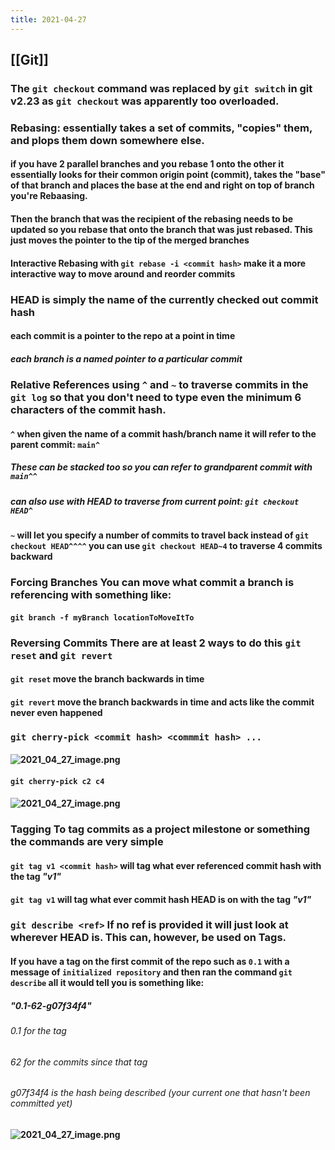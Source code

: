 ```yaml
---
title: 2021-04-27
---
```


## [[Git]]
### The `git checkout` command was replaced by `git switch` in git v2.23 as `git checkout` was apparently too overloaded.
### **Rebasing:** essentially takes a set of commits, "copies" them, and plops them down somewhere else.
#### if you have 2 parallel branches and you rebase 1 onto the other it essentially looks for their common origin point (commit), takes the "base" of that branch and places the base at the end and right on top of branch you're Rebaasing.
#### Then the branch that was the recipient of the rebasing needs to be updated so you rebase that onto the branch that was just rebased. This just moves the pointer to the tip of the merged branches
#### Interactive Rebasing with `git rebase -i <commit hash>` make it a more interactive way to move around and reorder commits
### **HEAD** is simply the name of the currently checked out commit hash
#### each commit is a pointer to the repo at a point in time
##### each branch is a named pointer to a particular commit
### **Relative References** using `^` and `~` to traverse commits in the `git log` so that you don't need to type even the minimum 6 characters of the commit hash.
#### `^` when given the name of a commit hash/branch name it will refer to the parent commit: `main^`
##### These can be stacked too so you can refer to grandparent commit with `main^^`
##### can also use with **HEAD** to traverse from current point: `git checkout HEAD^`
#### `~` will let you specify a number of commits to travel back instead of `git checkout HEAD^^^^` you can use `git checkout HEAD~4` to traverse 4 commits backward
### **Forcing Branches** You can move what commit a branch is referencing with something like:
#### `git branch -f myBranch locationToMoveItTo`
### **Reversing Commits** There are at least 2 ways to do this `git reset` and `git revert`
#### `git reset` move the branch backwards in time
#### `git revert` move the branch backwards in time and acts like the commit never even happened
### `git cherry-pick <commit hash> <commmit hash> ...`
#### ![2021_04_27_image.png](https://cdn.logseq.com/%2F07ac90d5-a8a5-495c-84ae-a5c969228e383e15d4ae-be18-4a8f-acb1-c3e3cc45cbaf2021_04_27_image.png?Expires=4773158404&Signature=Tz~VjOeuALHDo~htM6IzYhAjMY6xItAyynFz4MnJhk1JuwNeQqhMgDmARACUARHT1pgrWRWvtdRuxTBPBVCZGtGwqJMN~yyT2xn12PKBGixRgjMdf4R~Q8m9wsm58~mjXNoL4M5bVb-WbGmV1m9RCOMw9UwiFb0nqN7ms7mroIC3MSZmlvDrbz8LpJPWkp~KlacU9ZeF6knUV2doFho0cckWfW9LsXiJ3y3goCEEleYOjC9WWDwNBDciRKukUXQZEeH87pkLGlr2NB2ZhYat4NhwlfNbdgRye~iTD7WMMX-p5hOYzuuFCxt0-7H8-5wboemZCELbhveVxvwsP70vSQ__&Key-Pair-Id=APKAJE5CCD6X7MP6PTEA)
#### `git cherry-pick c2 c4`
#### ![2021_04_27_image.png](https://cdn.logseq.com/%2F07ac90d5-a8a5-495c-84ae-a5c969228e382d520a7f-8f7e-4611-8688-f577103228a12021_04_27_image.png?Expires=4773158436&Signature=OVIU3Ae4tfpm0qsdn6a7~pHwIgTHuqNKtnIO7zb46Q2ccC~mLbV8RHgXErVUjRLjeYX3Ya80cR6sHTwqsFx~IW9ejEilesi1YNAr2UNeWN4uw8G8n7PxNHO-v30ZCMEsPfU36liohp6RoGfdpl5v-DfRrlREtKy7jUIofPrG0s0bs7QTIywuW-bB85LxFlI4BO7cavXXqlJhf5SRVVDKg7DSnmxJ4K4v-oxZGfzuBhAfsvU7Vh60JS1CjDI~zX-S7tZ8d5t~5dDl8FR0~J1L2eskouayjFNAIFtSpJ5cIuPH3gHIMXPgXF4UuFl6hv8BTu1vrPiXN5uG~X3Ck3YCyQ__&Key-Pair-Id=APKAJE5CCD6X7MP6PTEA)
### **Tagging** To tag commits as a project milestone or something the commands are very simple
#### `git tag v1 <commit hash>` will tag what ever referenced commit hash with the tag _"v1"_
#### `git tag v1` will tag what ever commit hash **HEAD** is on with the tag _"v1"_
### `git describe <ref>` If no ref is provided it will just look at wherever HEAD is. This can, however, be used on Tags.
#### If you have a tag on the first commit of the repo such as `0.1` with a message of `initialized repository` and then ran the command `git describe` all it would tell you is something like:
##### _"0.1-62-g07f34f4"_
###### _0.1_ for the tag
###### _62_ for the commits since that tag
###### _g07f34f4_ is the hash being described (your current one that hasn't been committed yet)
#### ![2021_04_27_image.png](https://cdn.logseq.com/%2F07ac90d5-a8a5-495c-84ae-a5c969228e38150b5d0a-c5e6-401b-b6ee-39fb4031aabe2021_04_27_image.png?Expires=4773160079&Signature=E6p6WMlzNrJ7yVeIR0bADUCYsOUg2QaJAYBnlyHNxG7fAK2XqQete8ZYAQ9yf7rxztozxD8Ya2DDk9GsITJuMpDHRvSaQePFgNkGYhAeflkD-ZDqntqPVNWsyD-TkxdX5Z1WfAhGcR1L6ixWbwAXnOgGa1YRFeqsyCwJOdBSWJfGHbJAJMmAgjQyS4~1-NI7K2ZXX-WYu-hg0GoN4QZ2BiNt4JdrWUN2~flky49CNhFNdZplz1eBLSr~m19CTHNIX3x8kPjHNMO0qzRXaTz6ersk5I2vPpzwcqT8MXoI77suIXgH9nsdFEu4fkxUu5Ac2nEeg8CbcOe91C18Hdi7oQ__&Key-Pair-Id=APKAJE5CCD6X7MP6PTEA)
###

